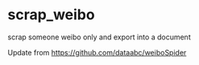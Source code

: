 # scrap_weibo
scrap someone weibo only and export into a document

Update from https://github.com/dataabc/weiboSpider
